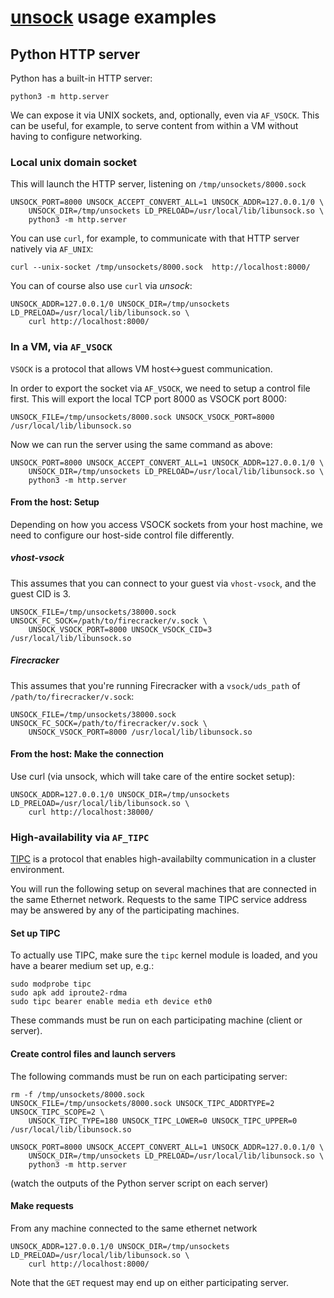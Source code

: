 # [unsock](../README.md) usage examples

## Python HTTP server

Python has a built-in HTTP server:

    python3 -m http.server

We can expose it via UNIX sockets, and, optionally, even via `AF_VSOCK`. This can be useful,
for example, to serve content from within a VM without having to configure networking.

### Local unix domain socket

This will launch the HTTP server, listening on `/tmp/unsockets/8000.sock`

    UNSOCK_PORT=8000 UNSOCK_ACCEPT_CONVERT_ALL=1 UNSOCK_ADDR=127.0.0.1/0 \
        UNSOCK_DIR=/tmp/unsockets LD_PRELOAD=/usr/local/lib/libunsock.so \
        python3 -m http.server

You can use `curl`, for example, to communicate with that HTTP server natively via `AF_UNIX`:

    curl --unix-socket /tmp/unsockets/8000.sock  http://localhost:8000/

You can of course also use `curl` via *unsock*:

    UNSOCK_ADDR=127.0.0.1/0 UNSOCK_DIR=/tmp/unsockets LD_PRELOAD=/usr/local/lib/libunsock.so \
        curl http://localhost:8000/

### In a VM, via `AF_VSOCK`

`VSOCK` is a protocol that allows VM host&lt;-&gt;guest communication.

In order to export the socket via `AF_VSOCK`, we need to setup a control file first. This will
export the local TCP port 8000 as VSOCK port 8000: 

    UNSOCK_FILE=/tmp/unsockets/8000.sock UNSOCK_VSOCK_PORT=8000 /usr/local/lib/libunsock.so

Now we can run the server using the same command as above:

    UNSOCK_PORT=8000 UNSOCK_ACCEPT_CONVERT_ALL=1 UNSOCK_ADDR=127.0.0.1/0 \
        UNSOCK_DIR=/tmp/unsockets LD_PRELOAD=/usr/local/lib/libunsock.so \
        python3 -m http.server

#### From the host: Setup

Depending on how you access VSOCK sockets from your host machine, we need to configure our host-side
control file differently.

##### vhost-vsock 

This assumes that you can connect to your guest via `vhost-vsock`, and the guest CID is 3.

    UNSOCK_FILE=/tmp/unsockets/38000.sock UNSOCK_FC_SOCK=/path/to/firecracker/v.sock \
        UNSOCK_VSOCK_PORT=8000 UNSOCK_VSOCK_CID=3 /usr/local/lib/libunsock.so

##### Firecracker

This assumes that you're running Firecracker with a `vsock/uds_path` of
`/path/to/firecracker/v.sock`:

    UNSOCK_FILE=/tmp/unsockets/38000.sock UNSOCK_FC_SOCK=/path/to/firecracker/v.sock \
        UNSOCK_VSOCK_PORT=8000 /usr/local/lib/libunsock.so

#### From the host: Make the connection

Use curl (via unsock, which will take care of the entire socket setup):

    UNSOCK_ADDR=127.0.0.1/0 UNSOCK_DIR=/tmp/unsockets LD_PRELOAD=/usr/local/lib/libunsock.so \
        curl http://localhost:38000/

### High-availability via `AF_TIPC`

[TIPC](http://tipc.io) is a protocol that enables high-availabilty communication in a cluster
environment.

You will run the following setup on several machines that are connected in the same Ethernet
network. Requests to the same TIPC service address may be answered by any of the participating
machines.

#### Set up TIPC

To actually use TIPC, make sure the `tipc` kernel module is loaded, and you have a bearer medium
set up, e.g.:

    sudo modprobe tipc
    sudo apk add iproute2-rdma
    sudo tipc bearer enable media eth device eth0

These commands must be run on each participating machine (client or server).

#### Create control files and launch servers

The following commands must be run on each participating server:

    rm -f /tmp/unsockets/8000.sock
    UNSOCK_FILE=/tmp/unsockets/8000.sock UNSOCK_TIPC_ADDRTYPE=2 UNSOCK_TIPC_SCOPE=2 \
        UNSOCK_TIPC_TYPE=180 UNSOCK_TIPC_LOWER=0 UNSOCK_TIPC_UPPER=0 /usr/local/lib/libunsock.so

    UNSOCK_PORT=8000 UNSOCK_ACCEPT_CONVERT_ALL=1 UNSOCK_ADDR=127.0.0.1/0 \
        UNSOCK_DIR=/tmp/unsockets LD_PRELOAD=/usr/local/lib/libunsock.so \
        python3 -m http.server

(watch the outputs of the Python server script on each server)

#### Make requests

From any machine connected to the same ethernet network

    UNSOCK_ADDR=127.0.0.1/0 UNSOCK_DIR=/tmp/unsockets LD_PRELOAD=/usr/local/lib/libunsock.so \
        curl http://localhost:8000/

Note that the `GET` request may end up on either participating server.
